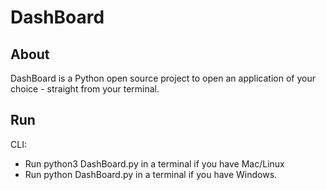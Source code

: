 # DashBoard

## About

DashBoard is a Python open source project to open an application of your choice - straight from your terminal.

## Run

CLI:

- Run python3 DashBoard.py in a terminal if you have Mac/Linux
- Run python DashBoard.py in a terminal if you have Windows.
